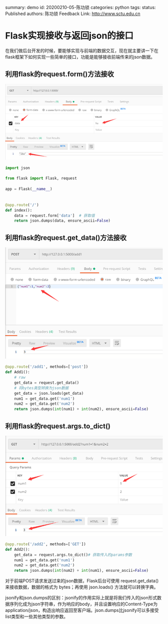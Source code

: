 summary: demo
id: 20200210-05-陈功锁
categories: python
tags: 
status: Published 
authors: 陈功锁
Feedback Link: http://www.sctu.edu.cn



# Flask实现接收与返回json的接口

在我们做后台开发的时候，要能够实现与前端的数据交互，现在就主要讲一下在flask框架下如何实现一些简单的接口，功能是能够接收前端传来的json数据。

## 利用flask的request.form()方法接收

![](assets/20200210-05-陈功锁-1.png)

```python
import json

from flask import Flask, request

app = Flask(__name__)


@app.route('/')
def index():
    data = request.form['data']  # 获取值
    return json.dumps(data, ensure_ascii=False)

```



## 利用flask的request.get_data()方法接收

![](assets/20200210-05-陈功锁-2.png)

```python
@app.route('/add1', methods=['post'])
def Add1():
    # raw
    get_data = request.get_data()
    # 将bytes类型转换为json数据
    get_data = json.loads(get_data)
    num1 = get_data.get('num1')
    num2 = get_data.get('num2')
    return json.dumps(int(num1) + int(num2), ensure_ascii=False)
```

## 利用flask的request.args.to_dict()

![](assets/20200210-05-陈功锁-3.png)
```python
@app.route('/add2', methods=['GET'])
def Add2():
    get_data = request.args.to_dict()# 获取传入的params参数
    num1 = get_data.get('num1')
    num2 = get_data.get('num2')
    return json.dumps(int(num2) + int(num1), ensure_ascii=False)

```

对于前端POST请求发送过来的json数据，Flask后台可使用 request.get_data() 来接收数据，数据的格式为 bytes；再使用 json.loads() 方法就可以转换字典。

jsonify和json.dumps的区别：jsonify的作用实际上就是将我们传入的json形式数据序列化成为json字符串，作为响应的body，并且设置响应的Content-Type为application/json，构造出响应返回至客户端。json.dumps比jsonify可以多接受list类型和一些其他类型的参数。